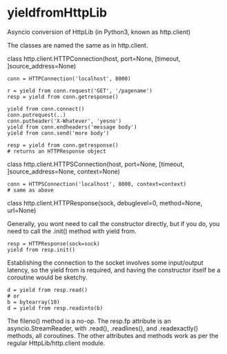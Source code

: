 yieldfromHttpLib
==============

Asyncio conversion of HttpLib (in Python3, known as http.client)


The classes are named the same as in http.client.

class http.client.HTTPConnection(host, port=None, [timeout, ]source_address=None)

    conn = HTTPConnection('localhost', 8000)
    
    r = yield from conn.request('GET', '/pagename')
    resp = yield from conn.getresponse()
    
    yield from conn.connect()
    conn.putrequest(..)
    conn.putheader('X-Whatever', 'yesno')
    yield from conn.endheaders('message body')
    yield from conn.send('more body')
    
    resp = yield from conn.getresponse()
    # returns an HTTPResponse object
    
    

class http.client.HTTPSConnection(host, port=None, [timeout, ]source_address=None, context=None)

    conn = HTTPSConnection('localhost', 8000, context=context)
    # same as above


class http.client.HTTPResponse(sock, debuglevel=0, method=None, url=None)

Generally, you wont need to call the constructor directly, but if you do, you need to call the .init() method with yield from.

    resp = HTTPResponse(sock=sock)
    yield from resp.init()
    
Establishing the connection to the socket involves some input/output latency, so the yield from is required, and having the constructor itself be a coroutine would be sketchy.

    d = yield from resp.read()
    # or
    b = bytearray(10)
    d = yield from resp.readinto(b)


The fileno() method is a no-op.  The resp.fp attribute is an asyncio.StreamReader, with .read(), .readlines(), and .readexactly() methods, all coroutines.  The other attributes and methods work as per the regular HttpLib/http.client module.

